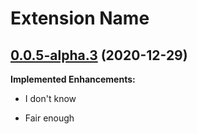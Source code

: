 # Extension Name

## [0.0.5-alpha.3](https://github.com/zPaw) \(2020-12-29\)

**Implemented Enhancements:**

- I don't know

- Fair enough
